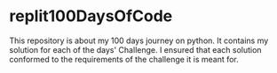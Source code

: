 # replit100DaysOfCode
This repository is about my 100 days journey on python.
It contains my solution for each of the days' Challenge.
I ensured that each solution conformed to the requirements of the challenge it is meant for.
